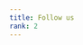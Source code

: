 ```yaml
---
title: Follow us
rank: 2
---
```


<div>
    <a href="https://www.facebook.com/groups/tamperedebatesociety/" aria-label="Join Facebook group" class="footer-linkbutton facebook">
        <i class="fab fa-facebook fa-4x"></i>
    </a>
    <a href="https://t.me/tamperedebatesociety" aria-label="Join Telegram group" class="footer-linkbutton telegram">
        <i class="fab fa-telegram fa-4x"></i>
    </a>
</div>

